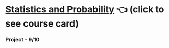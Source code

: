 # [Statistics and Probability](https://www.fit.vut.cz/study/course/13575/.en) :point_left: (click to see course card)

### Project - 9/10
